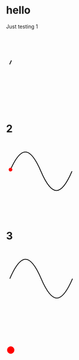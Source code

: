 # hello
Just testing
1

<svg width="500" height="200" xmlns="http://www.w3.org/2000/svg">
  <path
    d="M10 80 C 40 10, 65 10, 95 80 S 150 150, 180 80"
    stroke="black"
    fill="transparent"
    stroke-width="2"
    stroke-linecap="round"
    stroke-dasharray="300"
    stroke-dashoffset="300"
    id="animatedPath"
  />
</svg>

<style>
  #animatedPath {
    animation: draw 2s linear forwards;
  }

  @keyframes draw {
    to {
      stroke-dashoffset: 0;
    }
  }
</style>

# 2
<svg width="500" height="200" xmlns="http://www.w3.org/2000/svg">
  <path
    d="M10 80 C 40 10, 65 10, 95 80 S 150 150, 180 80"
    stroke="black"
    fill="transparent"
    stroke-width="2"
    id="motionPath"
  />
  <circle cx="0" cy="0" r="5" fill="red">
    <animateMotion dur="3s" repeatCount="indefinite">
      <mpath href="#motionPath" />
    </animateMotion>
  </circle>
</svg>

# 3
<svg xmlns="http://www.w3.org/2000/svg" viewBox="0 0 500 200">
  <path
    id="motionPath"
    d="M10 80 C 40 10, 65 10, 95 80 S 150 150, 180 80"
    stroke="black"
    fill="transparent"
    stroke-width="2"
  />
</svg>
<div class="circle"></div>

<style>
  .circle {
    width: 20px;
    height: 20px;
    background-color: red;
    border-radius: 50%;
    position: absolute;
    animation: moveAlongPath 3s linear infinite;
    offset-path: path("M10 80 C 40 10, 65 10, 95 80 S 150 150, 180 80");
  }

  @keyframes moveAlongPath {
    0% {
      offset-distance: 0%;
    }
    100% {
      offset-distance: 100%;
    }
  }
</style>

